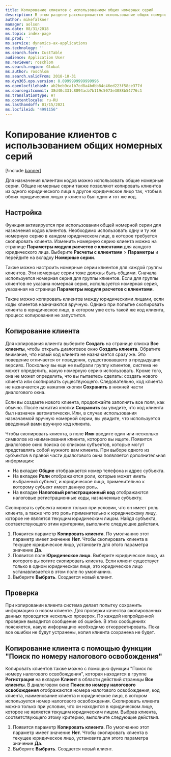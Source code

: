 ```yaml
---
title: Копирование клиентов с использованием общих номерных серий
description: В этом разделе рассматривается использование общих номерных серий для копирования клиента в другое юридическое лицо с сохранением того же кода клиента.
author: mikefalkner
manager: aolson
ms.date: 08/31/2018
ms.topic: index-page
ms.prod: ''
ms.service: dynamics-ax-applications
ms.technology: ''
ms.search.form: CustTable
audience: Application User
ms.reviewer: roschlom
ms.search.region: Global
ms.author: roschlom
ms.search.validFrom: 2018-10-31
ms.dyn365.ops.version: 8.0999999999999996
ms.openlocfilehash: ab2beb9ca1b7cd8a4bdbb84c46ed223f58ce377d
ms.sourcegitcommit: 38d40c331c8894acb7b119c5073e3088b54776c1
ms.translationtype: HT
ms.contentlocale: ru-RU
ms.lasthandoff: 01/15/2021
ms.locfileid: "4991156"
---
```

# <a name="copy-customers-by-using-shared-number-sequences"></a>Копирование клиентов с использованием общих номерных серий

[!include [banner](../includes/banner.md)]

Для назначения клиентам кодов можно использовать общие номерные серии. Общие номерные серии также позволяют копировать клиентов из одного юридического лица в другое юридическое лицо так, чтобы в обоих юридических лицах у клиента был один и тот же код.

## <a name="setup"></a>Настройка

Функция активируется при использовании общей номерной серии для назначения кодов клиентов. Необходимо использовать одну и ту же номерную серию в каждом юридическом лице, в которое требуется скопировать клиента. Изменить номерную серию клиента можно на странице **Параметры модуля расчетов с клиентами** для каждого юридического лица. Выберите **Расчеты с клиентами** \> **Параметры** и перейдите на вкладку **Номерные серии**.

Также можно настроить номерные серии клиентов для каждой группы клиентов. Эти номерные серии тоже должны быть общими. Сначала используется номерная серия для группы клиентов. Если для группы клиентов не указана номерная серия, используется номерная серия, указанная на странице **Параметры модуля расчетов с клиентами**.

Также можно копировать клиентов между юридическими лицами, если коды клиентов назначаются вручную. Однако при попытке скопировать клиента в юридическое лицо, в котором уже есть такой же код клиента, процесс копирования не запустится.

## <a name="copy-a-customer"></a>Копирование клиента

Для копирования клиента выберите **Создать** на странице списка **Все клиенты**, чтобы открыть диалоговое окно **Создать клиента**. Обратите внимание, что новый код клиента не назначается сразу же. Это поведение отличается от поведения, существовавшего в предыдущих версиях. Поскольку вы еще не выбрали группу клиентов, система не может определить, какую номерную серию использовать. Кроме того, она не может определить, что вы пытаетесь сделать: создать нового клиента или скопировать существующего. Следовательно, код клиента не назначается до нажатия кнопки **Сохранить** в нижней части диалогового окна.

Если вы создаете нового клиента, продолжайте заполнять все поля, как обычно. После нажатия кнопки **Сохранить** вы увидите, что код клиента был назначен автоматически. Или, в случае использования назначаемой вручную номерной серии, вы увидите, что используется введенный вами вручную код клиента.

Чтобы скопировать клиента, в поле **Имя** введите один или несколько символов из наименования клиента, которого вы ищете. Появится диалоговое окно поиска со списком субъектов, которые могут представлять собой нужного вам клиента. При выборе одного из субъектов в правой части диалогового окна появляется дополнительная информация:

- На вкладке **Общие** отображается номер телефона и адрес субъекта.
- На вкладке **Роли** отображаются роли, которые может иметь выбранный субъект, и юридическое лицо, применительно к которому субъект имеет данную роль.
- На вкладке **Налоговый регистрационный код** отображаются налоговые регистрационные коды, назначенные субъекту.

Скопировать субъекта можно только при условии, что он имеет роль клиента, а также что это роль применительно к юридическому лицу, которое не является текущим юридическим лицом. Найдя субъекта, соответствующего этим критериям, выполните следующие действия.

1. Появится параметр **Копировать клиента**. По умолчанию этот параметр имеет значение **Нет**. Чтобы скопировать клиента в текущее юридическое лицо, установите для этого параметра значение **Да**. 
2. Появится поле **Юридическое лицо**. Выберите юридическое лицо, из которого вы хотите скопировать клиента. Если клиент существует только в одном юридическом лице, это юридическое лицо устанавливается в этом поле по умолчанию.
3. Выберите **Выбрать**. Создается новый клиент.

## <a name="validation"></a>Проверка

При копировании клиента система делает попытку сохранить информацию о новом клиенте. Для проверки качества скопированных данных проводится несколько проверок. По каждой непройденной проверке выводится сообщение об ошибке. В этих сообщениях поясняется, какую информацию необходимо откорректировать. Пока все ошибки не будут устранены, копия клиента сохранена не будет.

## <a name="copy-a-customer-by-using-tax-exempt-number-search-feature"></a>Копирование клиента с помощью функции "Поиск по номеру налогового освобождения"

Копировать клиентов также можно с помощью функции "Поиск по номеру налогового освобождения", которая находится в группе **Регистрация** на вкладке **Клиент** в области действий страницы **Все клиенты**. В диалоговом окне **Поиск по номеру налогового освобождения** отображаются номера налогового освобождения, код клиента, наименование клиента и юридическое лицо, в котором используется номер налогового освобождения. Скопировать клиента можно только при условии, что он находится в юридическом лице, которое не является текущим юридическим лицом. Выбрав клиента, соответствующего этому критерию, выполните следующие действия.

1. Появится параметр **Копировать клиента**. По умолчанию этот параметр имеет значение **Нет**. Чтобы скопировать клиента в текущее юридическое лицо, установите для этого параметра значение **Да**. 
2. Выберите **Выбрать**. Создается новый клиент.
